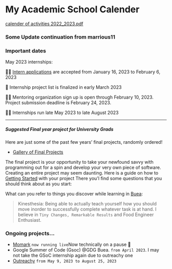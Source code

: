 
# My Academic School Calender
> 
[calender of activities 2022_2023.pdf](https://github.com/marrious11/marrious11/files/10476752/calender.of.activities.2022_2023.pdf) 
> 
### Some Update continuation from marrious11
 
### Important dates
May 2023 internships:

✍🏿 [Intern applications](https://www.outreachy.org/apply/) are accepted from January 16, 2023 to February 6, 2023

📑 Internship project list is finalized in early March 2023

🙋🏽 Mentoring organization sign up is open through February 10, 2023. Project submission deadline is February 24, 2023.

🙌🏿 Internships run late May 2023 to late August 2023
<hr>

##### Suggested Final year project for University Grads
Here are just some of the past few years’ final projects, randomly ordered!
- [Gallery of Final Projects](https://cs50.harvard.edu/x/2023/gallery/)

The final project is your opportunity to take your newfound savvy with programming out for a spin and develop your very own piece of software.
Creating an entire project may seem daunting. Here is a guide on how to [Getting Started](https://cs50.harvard.edu/x/2023/project/) with your project
There you'l find  some questions that you should think about as you start:




What can you refer to things you discover while learning in [Buea](https://ubuea.cm):
> Kinesthesia: Being able to actually teach yourself how you should move inorder to successfully complete whatever task is at hand.
>  I believe in `Tiny Changes, Remarkable Results` and Food Engineer Enthusiast.

###  Ongoing projects...
- [Momark](https://momark.site) `now running live`Now technically on a pause 🔄
- Google Summer of Code (Gsoc) @GDG Buea. `from April 2023`. I may not take the GSoC internship again due to outreachy one
- [Outreachy](https://www.outreachy.org/)  `from May 9, 2023 to August 25, 2023`
